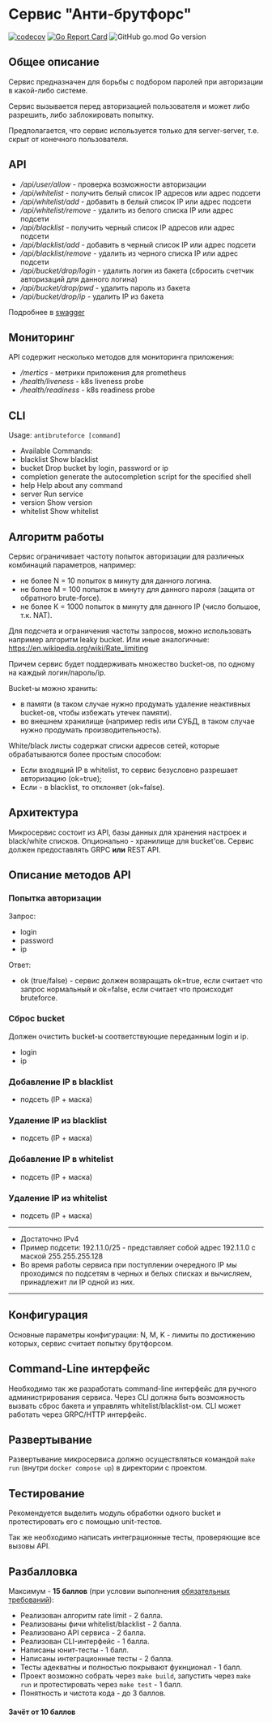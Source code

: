 # Сервис "Анти-брутфорс"
[![codecov](https://codecov.io/gh/razielsd/antibruteforce/branch/master/graph/badge.svg)](https://codecov.io/gh/razielsd/antibruteforce)
[![Go Report Card](https://goreportcard.com/badge/github.com/razielsd/antibruteforce)](https://goreportcard.com/report/github.com/razielsd/antibruteforce)
![GitHub go.mod Go version](https://img.shields.io/github/go-mod/go-version/razielsd/antibruteforce)

## Общее описание
Сервис предназначен для борьбы с подбором паролей при авторизации в какой-либо системе.

Сервис вызывается перед авторизацией пользователя и может либо разрешить, либо заблокировать попытку.

Предполагается, что сервис используется только для server-server, т.е. скрыт от конечного пользователя.

## API
 * _/api/user/allow_ - проверка возможности авторизации
 * _/api/whitelist_ - получить белый список  IP адресов или адрес подсети
 * _/api/whitelist/add_ - добавить в белый список IP или адрес подсети
 * _/api/whitelist/remove_ - удалить из белого списка IP или адрес подсети
 * _/api/blacklist_ - получить черный список  IP адресов или адрес подсети
 * _/api/blacklist/add_ - добавить в черный список IP или адрес подсети
 * _/api/blacklist/remove_ - удалить из черного списка IP или адрес подсети
 * _/api/bucket/drop/login_ - удалить логин из бакета (сбросить счетчик авторизаций для данного логина)
 * _/api/bucket/drop/pwd_ - удалить пароль из бакета
 * _/api/bucket/drop/ip_ - удалить IP из бакета

Подробнее в [swagger](https://editor.swagger.io/?url=https://raw.githubusercontent.com/razielsd/antibruteforce/master/doc/swagger.yml)

##  Мониторинг
API содержит несколько методов для мониторинга приложения:
 * _/mertics_ - метрики приложения для prometheus
 * _/health/liveness_ - k8s liveness probe
 * _/health/readiness_ - k8s readiness probe

## CLI
Usage:
```antibruteforce [command]```

* Available Commands:
* blacklist   Show blacklist
* bucket      Drop bucket by login, password or ip
* completion  generate the autocompletion script for the specified shell
* help        Help about any command
* server      Run service
* version     Show version
* whitelist   Show whitelist



## Алгоритм работы
Сервис ограничивает частоту попыток авторизации для различных комбинаций параметров, например:
* не более N = 10 попыток в минуту для данного логина.
* не более M = 100 попыток в минуту для данного пароля (защита от обратного brute-force).
* не более K = 1000 попыток в минуту для данного IP (число большое, т.к. NAT).

Для подсчета и ограничения частоты запросов, можно использовать например алгоритм leaky bucket.
Или иные аналогичные: https://en.wikipedia.org/wiki/Rate_limiting

Причем сервис будет поддерживать множество bucket-ов, по одному на каждый логин/пароль/ip.

Bucket-ы можно хранить:
* в памяти (в таком случае нужно продумать удаление неактивных bucket-ов, чтобы избежать утечек памяти).
* во внешнем хранилище (например redis или СУБД, в таком случае нужно продумать производительность).

White/black листы содержат списки адресов сетей, которые обрабатываются более простым способом:
* Если входящий IP в whitelist, то сервис безусловно разрешает авторизацию (ok=true);
* Если - в blacklist, то отклоняет (ok=false).

## Архитектура
Микросервис состоит из API, базы данных для хранения настроек и black/white списков.
Опционально - хранилище для bucket'ов. Сервис должен предоставлять GRPC **или** REST API.

## Описание методов API

### Попытка авторизации
Запрос:
* login
* password
* ip

Ответ:
* ok (true/false) - сервис должен возвращать ok=true, если считает что запрос нормальный 
и ok=false, если считает что происходит bruteforce.

### Сброс bucket
Должен очистить bucket-ы соответствующие переданным login и ip.
* login
* ip

### Добавление IP в blacklist
* подсеть (IP + маска)

### Удаление IP из blacklist
* подсеть (IP + маска)

### Добавление IP в whitelist
* подсеть (IP + маска)

### Удаление IP из whitelist
* подсеть (IP + маска)

---

- Достаточно IPv4
- Пример подсети: 192.1.1.0/25 - представляет собой адрес 192.1.1.0 с маской 255.255.255.128
- Во время работы сервиса при поступлении очередного IP мы проходимся по подсетям в черных и белых списках и вычисляем, принадлежит ли IP одной из них.

---

## Конфигурация
Основные параметры конфигурации: N, M, K - лимиты по достижению которых, сервис считает попытку брутфорсом.

## Command-Line интерфейс
Необходимо так же разработать command-line интерфейс для ручного администрирования сервиса.
Через CLI должна быть возможность вызвать сброс бакета и управлять whitelist/blacklist-ом.
CLI может работать через GRPC/HTTP интерфейс.

## Развертывание
Развертывание микросервиса должно осуществляться командой `make run` (внутри `docker compose up`)
в директории с проектом.

## Тестирование
Рекомендуется выделить модуль обработки одного bucket и протестировать его с помощью unit-тестов.

Так же необходимо написать интеграционные тесты, проверяющие все вызовы API.

## Разбалловка
Максимум - **15 баллов**
(при условии выполнения [обязательных требований](./README.md)):

* Реализован алгоритм rate limit - 2 балла.
* Реализованы фичи whitelist/blacklist - 2 балла.
* Реализовано API сервиса - 2 балла.
* Реализован CLI-интерфейс - 1 балла.
* Написаны юнит-тесты - 1 балл.
* Написаны интеграционные тесты - 2 балла.
* Тесты адекватны и полностью покрывают фукнционал - 1 балл.
* Проект возможно собрать через `make build`, запустить через `make run`
  и протестировать через `make test` - 1 балл.
* Понятность и чистота кода - до 3 баллов.

#### Зачёт от 10 баллов
